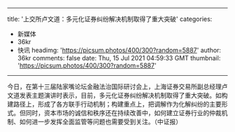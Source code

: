 
---
title: '上交所卢文道：多元化证券纠纷解决机制取得了重大突破'
categories: 
 - 新媒体
 - 36kr
 - 快讯
headimg: 'https://picsum.photos/400/300?random=5887'
author: 36kr
comments: false
date: Thu, 15 Jul 2021 04:59:33 GMT
thumbnail: 'https://picsum.photos/400/300?random=5887'
---

<div>   
今日，在第十三届陆家嘴论坛金融法治国际研讨会上，上海证券交易所副总经理卢文道发表主题演讲时表示，目前，多元化证券纠纷解决机制取得了重大突破。如构建路径上，形成了各方联手行动机制；构建重点上，把调解作为化解纠纷的主要形式。但同时，资本市场的诚信和秩序还在持续改善中，如何建立证券行业的仲裁机制、如何进一步发挥全面监管等问题也需要受到关注。（中证报）  
</div>
            